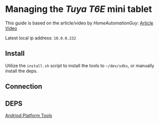 # Managing the *Tuya T6E* mini tablet

This guide is based on the article/video by *HomeAutomationGuy*: [Article](https://www.homeautomationguy.io/blog/home-assistant-wall-panels-with-a-tuya-s6e)  [Video](https://www.homeautomationguy.io/blog/home-assistant-wall-panels-with-a-tuya-s6e)

Latest local ip address: `10.0.0.232`

## Install

Utilize the `install.sh` script to install the tools to `~/dev/sdks`, or manually install the deps.

## Connection

## DEPS

[Andriod Platform Tools](https://developer.android.com/tools/releases/platform-tools)
